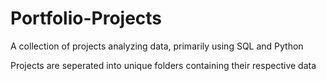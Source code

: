 # Portfolio-Projects
A collection of projects analyzing data, primarily using SQL and Python

Projects are seperated into unique folders containing their respective data
